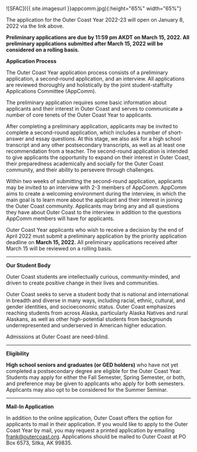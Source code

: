 <!-- This inserts the image -->
![SFAC]({{ site.imagesurl }}appcomm.jpg){:height="65%" width="65%"}

The application for the Outer Coast Year 2022-23 will open on January 8, 2022 via the link above. 

**Preliminary applications are due by 11:59 pm AKDT on March 15, 2022. All preliminary applications submitted after March 15, 2022 will be considered on a rolling basis.**

**Application Process**

The Outer Coast Year application process consists of a preliminary application, a second-round application, and an interview. All applications are reviewed thoroughly and holistically by the joint student-staffulty Applications Committee (AppComm).

The preliminary application requires some basic information about applicants and their interest in Outer Coast and serves to communicate a number of core tenets of the Outer Coast Year to applicants.

After completing a preliminary application, applicants may be invited to complete a second-round application, which includes a number of short-answer and essay questions. At this stage, we also ask for a high school transcript and any other postsecondary transcripts, as well as at least one recommendation from a teacher. The second-round application is intended to give applicants the opportunity to expand on their interest in Outer Coast, their preparedness academically and socially for the Outer Coast community, and their ability to persevere through challenges. 

Within two weeks of submitting the second-round application, applicants may be invited to an interview with 2-3 members of AppComm. AppComm aims to create a welcoming environment during the interview, in which the main goal is to learn more about the applicant and their interest in joining the Outer Coast community. Applicants may bring any and all questions they have about Outer Coast to the interview in addition to the questions AppComm members will have for applicants. 

Outer Coast Year applicants who wish to receive a decision by the end of April 2022 must submit a preliminary application by the priority application deadline on **March 15, 2022.** All preliminary applications received after March 15 will be reviewed on a rolling basis.

---

**Our Student Body**

Outer Coast students are intellectually curious, community-minded, and driven to create positive change in their lives and communities. 

Outer Coast seeks to serve a student body that is national and international in breadth and diverse in many ways, including racial, ethnic, cultural, and gender identities, and socioeconomic status. Outer Coast emphasizes reaching students from across Alaska, particularly Alaska Natives and rural Alaskans, as well as other high-potential students from backgrounds underrepresented and underserved in American higher education.

Admissions at Outer Coast are need-blind. 

---

**Eligibility**

**High school seniors and graduates (or GED holders)** who have not yet completed a postsecondary degree are eligible for the Outer Coast Year. Students may apply for either the Fall Semester, Spring Semester, or both, and preference may be given to applicants who apply for both semesters. Applicants may also opt to be considered for the Summer Seminar.

---

**Mail-In Application**

In addition to the online application, Outer Coast offers the option for applicants to mail in their application. If you would like to apply to the Outer Coast Year by mail, you may request a printed application by emailing frank@outercoast.org. Applications should be mailed to Outer Coast at PO Box 6573, Sitka, AK 99835.

